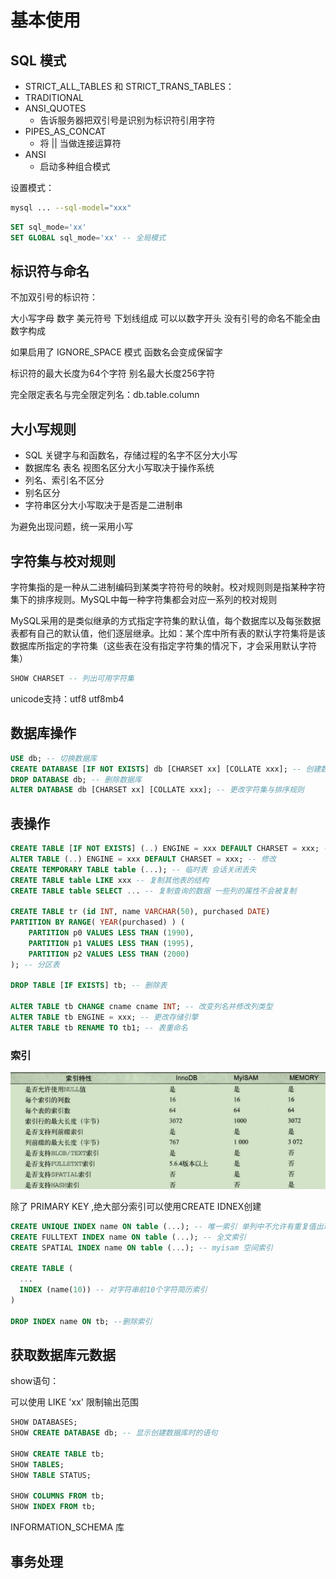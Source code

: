 # 基本使用

## SQL 模式

- STRICT_ALL_TABLES 和 STRICT_TRANS_TABLES：
- TRADITIONAL
- ANSI_QUOTES
  - 告诉服务器把双引号是识别为标识符引用字符
- PIPES_AS_CONCAT
  - 将 || 当做连接运算符
- ANSI
  - 启动多种组合模式

设置模式：

```sh
mysql ... --sql-model="xxx"
```

```sql
SET sql_mode='xx'
SET GLOBAL sql_mode='xx' -- 全局模式
```

## 标识符与命名

不加双引号的标识符：

大小写字母 数字 美元符号 下划线组成 可以以数字开头 没有引号的命名不能全由数字构成

如果启用了 IGNORE_SPACE 模式 函数名会变成保留字

标识符的最大长度为64个字符 别名最大长度256字符

完全限定表名与完全限定列名：db.table.column

## 大小写规则

- SQL 关键字与和函数名，存储过程的名字不区分大小写
- 数据库名 表名 视图名区分大小写取决于操作系统
- 列名、索引名不区分
- 别名区分
- 字符串区分大小写取决于是否是二进制串

为避免出现问题，统一采用小写

## 字符集与校对规则

字符集指的是一种从二进制编码到某类字符符号的映射。校对规则则是指某种字符集下的排序规则。MySQL中每一种字符集都会对应一系列的校对规则

MySQL采用的是类似继承的方式指定字符集的默认值，每个数据库以及每张数据表都有自己的默认值，他们逐层继承。比如：某个库中所有表的默认字符集将是该数据库所指定的字符集（这些表在没有指定字符集的情况下，才会采用默认字符集）

```sql
SHOW CHARSET -- 列出可用字符集
```

unicode支持：utf8 utf8mb4

## 数据库操作

```sql
USE db; -- 切换数据库
CREATE DATABASE [IF NOT EXISTS] db [CHARSET xx] [COLLATE xxx]; -- 创建数据库
DROP DATABASE db; -- 删除数据库
ALTER DATABASE db [CHARSET xx] [COLLATE xxx]; -- 更改字符集与排序规则
```

## 表操作

```sql
CREATE TABLE [IF NOT EXISTS] (..) ENGINE = xxx DEFAULT CHARSET = xxx; -- 创建
ALTER TABLE (..) ENGINE = xxx DEFAULT CHARSET = xxx; -- 修改
CREATE TEMPORARY TABLE table (...); -- 临时表 会话关闭丢失
CREATE TABLE table LIKE xxx -- 复制其他表的结构
CREATE TABLE table SELECT ... -- 复制查询的数据 一些列的属性不会被复制

CREATE TABLE tr (id INT, name VARCHAR(50), purchased DATE)
PARTITION BY RANGE( YEAR(purchased) ) (
    PARTITION p0 VALUES LESS THAN (1990),
    PARTITION p1 VALUES LESS THAN (1995),
    PARTITION p2 VALUES LESS THAN (2000)
); -- 分区表

DROP TABLE [IF EXISTS] tb; -- 删除表

ALTER TABLE tb CHANGE cname cname INT; -- 改变列名并修改列类型
ALTER TABLE tb ENGINE = xxx; -- 更改存储引擎
ALTER TABLE tb RENAME TO tb1; -- 表重命名
```

### 索引

![屏幕截图 2020-08-24 150159](/assets/屏幕截图%202020-08-24%20150159.png)

除了 PRIMARY KEY ,绝大部分索引可以使用CREATE IDNEX创建

```sql
CREATE UNIQUE INDEX name ON table (...); -- 唯一索引 单列中不允许有重复值出现
CREATE FULLTEXT INDEX name ON table (...); -- 全文索引
CREATE SPATIAL INDEX name ON table (...); -- myisam 空间索引

CREATE TABLE (
  ...
  INDEX (name(10)) -- 对字符串前10个字符简历索引
)

DROP INDEX name ON tb; --删除索引
```

## 获取数据库元数据

show语句：

可以使用 LIKE 'xx' 限制输出范围

```sql
SHOW DATABASES;
SHOW CREATE DATABASE db; -- 显示创建数据库时的语句

SHOW CREATE TABLE tb;
SHOW TABLES;
SHOW TABLE STATUS;

SHOW COLUMNS FROM tb;
SHOW INDEX FROM tb;
```

INFORMATION_SCHEMA 库

## 事务处理

